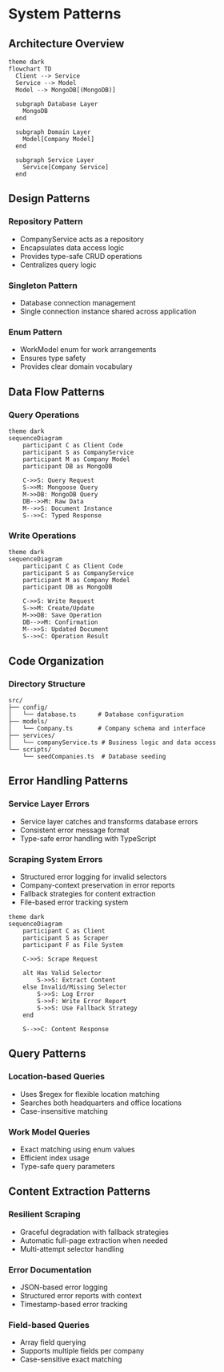 # System Patterns

## Architecture Overview

```mermaid
theme dark
flowchart TD
  Client --> Service
  Service --> Model
  Model --> MongoDB[(MongoDB)]

  subgraph Database Layer
    MongoDB
  end

  subgraph Domain Layer
    Model[Company Model]
  end

  subgraph Service Layer
    Service[Company Service]
  end
```

## Design Patterns

### Repository Pattern

- CompanyService acts as a repository
- Encapsulates data access logic
- Provides type-safe CRUD operations
- Centralizes query logic

### Singleton Pattern

- Database connection management
- Single connection instance shared across application

### Enum Pattern

- WorkModel enum for work arrangements
- Ensures type safety
- Provides clear domain vocabulary

## Data Flow Patterns

### Query Operations

```mermaid
theme dark
sequenceDiagram
    participant C as Client Code
    participant S as CompanyService
    participant M as Company Model
    participant DB as MongoDB

    C->>S: Query Request
    S->>M: Mongoose Query
    M->>DB: MongoDB Query
    DB-->>M: Raw Data
    M-->>S: Document Instance
    S-->>C: Typed Response
```

### Write Operations

```mermaid
theme dark
sequenceDiagram
    participant C as Client Code
    participant S as CompanyService
    participant M as Company Model
    participant DB as MongoDB

    C->>S: Write Request
    S->>M: Create/Update
    M->>DB: Save Operation
    DB-->>M: Confirmation
    M-->>S: Updated Document
    S-->>C: Operation Result
```

## Code Organization

### Directory Structure

```
src/
├── config/
│   └── database.ts      # Database configuration
├── models/
│   └── Company.ts       # Company schema and interface
├── services/
│   └── companyService.ts # Business logic and data access
└── scripts/
    └── seedCompanies.ts  # Database seeding
```

## Error Handling Patterns

### Service Layer Errors

- Service layer catches and transforms database errors
- Consistent error message format
- Type-safe error handling with TypeScript

### Scraping System Errors

- Structured error logging for invalid selectors
- Company-context preservation in error reports
- Fallback strategies for content extraction
- File-based error tracking system

```mermaid
theme dark
sequenceDiagram
    participant C as Client
    participant S as Scraper
    participant F as File System

    C->>S: Scrape Request

    alt Has Valid Selector
        S->>S: Extract Content
    else Invalid/Missing Selector
        S->>S: Log Error
        S->>F: Write Error Report
        S->>S: Use Fallback Strategy
    end

    S-->>C: Content Response
```

## Query Patterns

### Location-based Queries

- Uses $regex for flexible location matching
- Searches both headquarters and office locations
- Case-insensitive matching

### Work Model Queries

- Exact matching using enum values
- Efficient index usage
- Type-safe query parameters

## Content Extraction Patterns

### Resilient Scraping

- Graceful degradation with fallback strategies
- Automatic full-page extraction when needed
- Multi-attempt selector handling

### Error Documentation

- JSON-based error logging
- Structured error reports with context
- Timestamp-based error tracking

### Field-based Queries

- Array field querying
- Supports multiple fields per company
- Case-sensitive exact matching
